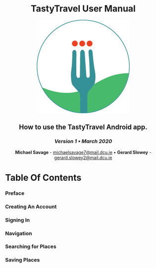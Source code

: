 <div align="center">

# TastyTravel User Manual

![TastyTravel logo](images/96.png)


## How to use the TastyTravel Android app.

### <em>Version 1 • March 2020</em>

**Michael Savage** - michaelsavage7@mail.dcu.ie • **Gerard Slowey** - gerard.slowey2@mail.dcu.ie
</div>

<div>

# Table Of Contents

### Preface
### Creating An Account
### Signing In
### Navigation
### Searching for Places
### Saving Places

</div>